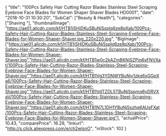 {
	"title": "100Pcs Safety Hair Cutting Razor Blades Stainless Steel Scraping Eyebrow Face Blades for Women Shaper Shaver Blades HD0001",
	"date": "2018-10-31 10:30:20",
	"SubCat": ["Beauty & Health"],
	"categories": ["Shaving "],
	"thumbnailImage": "https://ae01.alicdn.com/kf/HTB1iSHiDKuSBuNjSsplq6ze8pXab/100Pcs-Safety-Hair-Cutting-Razor-Blades-Stainless-Steel-Scraping-Eyebrow-Face-Blades-for-Women-Shaper-Shaver.jpg_220x220.jpg",
	"BigImage": ["https://ae01.alicdn.com/kf/HTB1iSHiDKuSBuNjSsplq6ze8pXab/100Pcs-Safety-Hair-Cutting-Razor-Blades-Stainless-Steel-Scraping-Eyebrow-Face-Blades-for-Women-Shaper-Shaver.jpg","https://ae01.alicdn.com/kf/HTB1w0c2kAZmBKNjSZPiq6xFNVXat/100Pcs-Safety-Hair-Cutting-Razor-Blades-Stainless-Steel-Scraping-Eyebrow-Face-Blades-for-Women-Shaper-Shaver.jpg","https://ae01.alicdn.com/kf/HTB1Vg3YDNWYBuNjy1zkq6xGGpXa6/100Pcs-Safety-Hair-Cutting-Razor-Blades-Stainless-Steel-Scraping-Eyebrow-Face-Blades-for-Women-Shaper-Shaver.jpg","https://ae01.alicdn.com/kf/HTB1VdTZDL5TBuNjSspmq6yDRVXaV/100Pcs-Safety-Hair-Cutting-Razor-Blades-Stainless-Steel-Scraping-Eyebrow-Face-Blades-for-Women-Shaper-Shaver.jpg","https://ae01.alicdn.com/kf/HTB1N7L1DH1YBuNjSszhq6AUsFXat/100Pcs-Safety-Hair-Cutting-Razor-Blades-Stainless-Steel-Scraping-Eyebrow-Face-Blades-for-Women-Shaper-Shaver.jpg"],
	"actualPrice": 10.43,
	"comparePrice": 16.29,
	"linkurl": "http://s.click.aliexpress.com/e/ch2wlsnO",
	"inStock": 102
}
